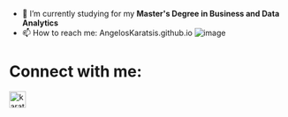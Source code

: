 - 🌱 I’m currently studying for my **Master's Degree in Business and Data Analytics**
- 📫 How to reach me: AngelosKaratsis.github.io
![image](https://user-images.githubusercontent.com/93325529/168277698-4b2b4d38-e900-4880-b185-d3fd2d16437b.png)


# Connect with me:

[<img align="left" alt="karatsisangelos | LinkedIn" width="30px" src="https://cdn-icons-png.flaticon.com/512/174/174857.png" />][linkedin]

[linkedin]:https://www.linkedin.com/in/karatsis-angelos/
